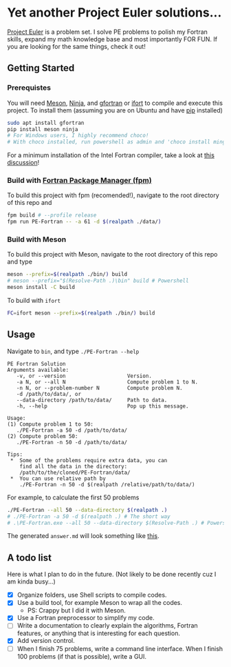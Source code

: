 # Yet another Project Euler solutions...

[Project Euler](https://projecteuler.net/about) is a problem set. I solve PE problems to polish my Fortran skills, expand my math knowledge base and most importantly FOR FUN. If you are looking for the same things, check it out!

## Getting Started

### Prerequistes

You will need [Meson](https://mesonbuild.com/index.html), [Ninja](https://ninja-build.org/manual.html), and [gfortran](https://gcc.gnu.org/wiki/GFortran) or [ifort](https://software.intel.com/content/www/us/en/develop/documentation/fortran-compiler-oneapi-dev-guide-and-reference/top.html) to compile and execute this project. To install them (assuming you are on Ubuntu and have [pip](https://pip.pypa.io/en/stable/) installed)

```bash
sudo apt install gfortran
pip install meson ninja
# For Windows users, I highly recommend choco!
# With choco installed, run powershell as admin and 'choco install mingw'
```

For a minimum installation of the Intel Fortran compiler, take a look at [this discussion](https://fortran-lang.discourse.group/t/intel-releases-oneapi-toolkit-free-fortran-2018/471/35?u=han190)!

### Build with [Fortran Package Manager (fpm)](https://github.com/fortran-lang/fpm)

To build this project with fpm (recomended!), navigate to the root directory of this repo and

```bash
fpm build # --profile release
fpm run PE-Fortran -- -a 61 -d $(realpath ./data/)
```

### Build with Meson

To build this project with Meson, navigate to the root directory of this repo and type

```bash
meson --prefix=$(realpath ./bin/) build
# meson --prefix="$(Resolve-Path .)\bin" build # Powershell
meson install -C build
```

To build with `ifort`

```bash
FC=ifort meson --prefix=$(realpath ./bin/) build
```



## Usage

Navigate to `bin`, and type `./PE-Fortran --help` 

```
PE Fortran Solution
Arguments available:
   -v, or --version                    Version.
   -a N, or --all N                    Compute problem 1 to N.
   -n N, or --problem-number N         Compute problem N.
   -d /path/to/data/, or 
   --data-directory /path/to/data/     Path to data.
   -h, --help                          Pop up this message.

Usage:
(1) Compute problem 1 to 50:
   ./PE-Fortran -a 50 -d /path/to/data/
(2) Compute problem 50:
   ./PE-Fortran -n 50 -d /path/to/data/

Tips:
 *  Some of the problems require extra data, you can
    find all the data in the directory: 
    /path/to/the/cloned/PE-Fortran/data/
 *  You can use relative path by
    ./PE-Fortran -n 50 -d $(realpath /relative/path/to/data/)
```

For example, to calculate the first 50 problems

```bash
./PE-Fortran --all 50 --data-directory $(realpath .)
# ./PE-Fortran -a 50 -d $(realpath .) # The short way
# .\PE-Fortran.exe --all 50 --data-directory $(Resolve-Path .) # Powershell
```

The generated `answer.md` will look something like [this](https://github.com/han190/PE-Fortran/tree/master/answer/answer.md).

## A todo list

Here is what I plan to do in the future. (Not likely to be done recently cuz I am kinda busy...)

- [x] Organize folders, use Shell scripts to compile codes.
- [x] Use a build tool, for example Meson to wrap all the codes. 
  - PS: Crappy but I did it with Meson.
- [x] Use a Fortran preprocessor to simplify my code.
- [ ] Write a documentation to clearly explain the algorithms, Fortran features, or anything that is interesting for each question.
- [x] Add version control.
- [ ] When I finish 75 problems, write a command line interface. When I finish 100 problems (if that is possible), write a GUI.
